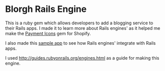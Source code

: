 # Blorgh Rails Engine

This is a ruby gem which allows developers to add a blogging service to their Rails apps. I made it to learn more about Rails engines' as it helped me make the [Payment Icons](https://github.com/activemerchant/payment_icons) gem for Shopify.

I also made this [sample app](https://github.com/nakulpathak3/app-to-use-blorgh-gem) to see how Rails engines' integrate with Rails apps.

I used http://guides.rubyonrails.org/engines.html as a guide for making this engine.